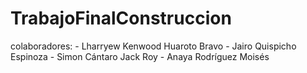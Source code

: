 # TrabajoFinalConstruccion
colaboradores: - Lharryew Kenwood Huaroto Bravo  - Jairo Quispicho Espinoza - Simon Cántaro Jack Roy - Anaya Rodríguez Moisés
